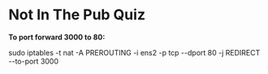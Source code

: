 # Not In The Pub Quiz


**To port forward 3000 to 80:**

sudo iptables -t nat -A PREROUTING -i ens2 -p tcp --dport 80 -j REDIRECT --to-port 3000